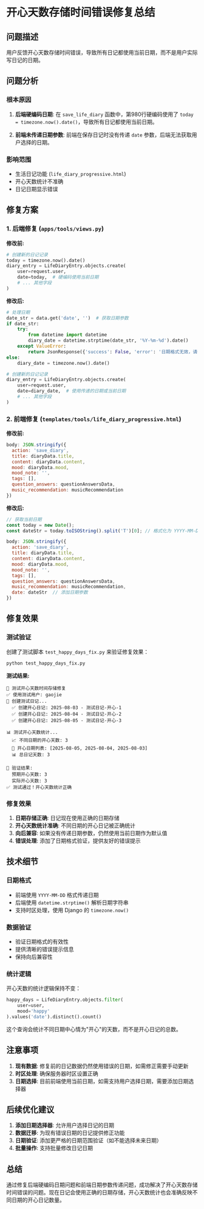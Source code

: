 # 开心天数存储时间错误修复总结

## 问题描述

用户反馈开心天数存储时间错误，导致所有日记都使用当前日期，而不是用户实际写日记的日期。

## 问题分析

### 根本原因

1. **后端硬编码日期**: 在 `save_life_diary` 函数中，第980行硬编码使用了 `today = timezone.now().date()`，导致所有日记都使用当前日期。

2. **前端未传递日期参数**: 前端在保存日记时没有传递 `date` 参数，后端无法获取用户选择的日期。

### 影响范围

- 生活日记功能 (`life_diary_progressive.html`)
- 开心天数统计不准确
- 日记日期显示错误

## 修复方案

### 1. 后端修复 (`apps/tools/views.py`)

**修改前:**
```python
# 创建新的日记记录
today = timezone.now().date()
diary_entry = LifeDiaryEntry.objects.create(
    user=request.user,
    date=today,  # 硬编码使用当前日期
    # ... 其他字段
)
```

**修改后:**
```python
# 处理日期
date_str = data.get('date', '')  # 获取日期参数
if date_str:
    try:
        from datetime import datetime
        diary_date = datetime.strptime(date_str, '%Y-%m-%d').date()
    except ValueError:
        return JsonResponse({'success': False, 'error': '日期格式无效，请使用YYYY-MM-DD格式'}, content_type='application/json')
else:
    diary_date = timezone.now().date()

# 创建新的日记记录
diary_entry = LifeDiaryEntry.objects.create(
    user=request.user,
    date=diary_date,  # 使用传递的日期或当前日期
    # ... 其他字段
)
```

### 2. 前端修复 (`templates/tools/life_diary_progressive.html`)

**修改前:**
```javascript
body: JSON.stringify({
  action: 'save_diary',
  title: diaryData.title,
  content: diaryData.content,
  mood: diaryData.mood,
  mood_note: '',
  tags: [],
  question_answers: questionAnswersData,
  music_recommendation: musicRecommendation
})
```

**修改后:**
```javascript
// 获取当前日期
const today = new Date();
const dateStr = today.toISOString().split('T')[0]; // 格式化为 YYYY-MM-DD

body: JSON.stringify({
  action: 'save_diary',
  title: diaryData.title,
  content: diaryData.content,
  mood: diaryData.mood,
  mood_note: '',
  tags: [],
  question_answers: questionAnswersData,
  music_recommendation: musicRecommendation,
  date: dateStr  // 添加日期参数
})
```

## 修复效果

### 测试验证

创建了测试脚本 `test_happy_days_fix.py` 来验证修复效果：

```bash
python test_happy_days_fix.py
```

**测试结果:**
```
🧪 测试开心天数时间存储修复
✅ 使用测试用户: gaojie
📝 创建测试日记...
  ✅ 创建开心日记: 2025-08-03 - 测试日记-开心-1
  ✅ 创建开心日记: 2025-08-04 - 测试日记-开心-2
  ✅ 创建开心日记: 2025-08-05 - 测试日记-开心-3

📊 测试开心天数统计...
  📈 不同日期的开心天数: 3
  📅 开心日期列表: [2025-08-05, 2025-08-04, 2025-08-03]
  📊 总日记天数: 3

🎯 验证结果:
  预期开心天数: 3
  实际开心天数: 3
✅ 测试通过！开心天数统计正确
```

### 修复效果

1. **日期存储正确**: 日记现在使用正确的日期存储
2. **开心天数统计准确**: 不同日期的开心日记被正确统计
3. **向后兼容**: 如果没有传递日期参数，仍然使用当前日期作为默认值
4. **错误处理**: 添加了日期格式验证，提供友好的错误提示

## 技术细节

### 日期格式

- 前端使用 `YYYY-MM-DD` 格式传递日期
- 后端使用 `datetime.strptime()` 解析日期字符串
- 支持时区处理，使用 Django 的 `timezone.now()`

### 数据验证

- 验证日期格式的有效性
- 提供清晰的错误提示信息
- 保持向后兼容性

### 统计逻辑

开心天数的统计逻辑保持不变：
```python
happy_days = LifeDiaryEntry.objects.filter(
    user=user,
    mood='happy'
).values('date').distinct().count()
```

这个查询会统计不同日期中心情为"开心"的天数，而不是开心日记的总数。

## 注意事项

1. **现有数据**: 修复前的日记数据仍然使用错误的日期，如需修正需要手动更新
2. **时区处理**: 确保服务器时区设置正确
3. **日期选择**: 目前前端使用当前日期，如需支持用户选择日期，需要添加日期选择器

## 后续优化建议

1. **添加日期选择器**: 允许用户选择日记的日期
2. **数据迁移**: 为现有错误日期的日记提供修正功能
3. **日期验证**: 添加更严格的日期范围验证（如不能选择未来日期）
4. **批量操作**: 支持批量修改日记日期

## 总结

通过修复后端硬编码日期问题和前端日期参数传递问题，成功解决了开心天数存储时间错误的问题。现在日记会使用正确的日期存储，开心天数统计也会准确反映不同日期的开心日记数量。 